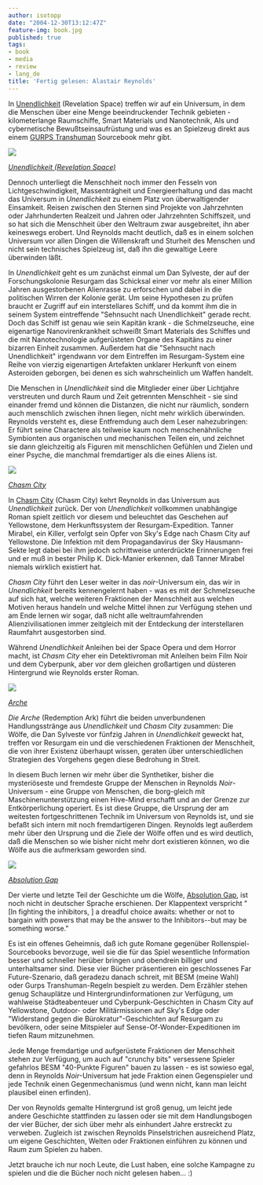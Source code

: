 ```yaml
---
author: isotopp
date: "2004-12-30T13:12:47Z"
feature-img: book.jpg
published: true
tags:
- book
- media
- review
- lang_de
title: 'Fertig gelesen: Alastair Reynolds'
---
```

In
[Unendlichkeit](https://www.amazon.de/Unendlichkeit-Roman-Inhibitor-Zyklus-Alastair-Reynolds-ebook/dp/B004P1J5UQ) (Revelation Space) treffen wir auf ein Universum, in dem die Menschen über eine Menge beeindruckender Technik gebieten - kilometerlange Raumschiffe, Smart Materials und Nanotechnik, AIs und cybernetische Bewußtseinsaufrüstung und was es an Spielzeug direkt aus einem
[GURPS Transhuman](http://www.sjgames.com/gurps/transhuman/) Sourcebook mehr gibt.

[![](https://blog.koehntopp.info/uploads/2004/12/reynolds_unendlichkeit.jpg)](https://www.amazon.de/Unendlichkeit-Roman-Inhibitor-Zyklus-Alastair-Reynolds-ebook/dp/B004P1J5UQ)

*[Unendlichkeit (Revelation Space)](https://www.amazon.de/Unendlichkeit-Roman-Inhibitor-Zyklus-Alastair-Reynolds-ebook/dp/B004P1J5UQ)*

Dennoch unterliegt die Menschheit noch immer den Fesseln von Lichtgeschwindigkeit, Massenträgheit und Energieerhaltung und das macht das Universum in *Unendlichkeit* zu einem Platz von überwaltigender Einsamkeit. Reisen zwischen den Sternen sind Projekte von Jahrzehnten oder Jahrhunderten Realzeit und Jahren oder Jahrzehnten Schiffszeit, und so hat sich die Menschheit über den Weltraum zwar ausgebreitet, ihn aber keineswegs erobert. Und Reynolds macht deutlich, daß es in einem solchen Universum vor allen Dingen die Willenskraft und Sturheit des Menschen und nicht sein technisches Spielzeug ist, daß ihn die gewaltige Leere überwinden läßt.

In *Unendlichkeit* geht es um zunächst einmal um Dan Sylveste, der auf der Forschungskolonie Resurgam das Schicksal einer vor mehr als einer Million Jahren ausgestorbenen Alienrasse zu erforschen und dabei in die politischen Wirren der Kolonie gerät. Um seine Hypothesen zu prüfen braucht er Zugriff auf ein interstellares Schiff, und da kommt ihm die in seinem System eintreffende "Sehnsucht nach Unendlichkeit" gerade recht. Doch das Schiff ist genau wie sein Kapitän krank - die Schmelzseuche, eine eigenartige Nanovirenkrankheit schweißt Smart Materials des Schiffes und die mit Nanotechnologie aufgerüsteten Organe des Kapitäns zu einer bizarren Einheit zusammen. Außerdem hat die "Sehnsucht nach Unendlichkeit" irgendwann vor dem Eintreffen im Resurgam-System eine Reihe von vierzig eigenartigen Artefakten unklarer Herkunft von einem Asteroiden geborgen, bei denen es sich wahrscheinlich um Waffen handelt.

Die Menschen in *Unendlichkeit* sind die Mitglieder einer über Lichtjahre verstreuten und durch Raum und Zeit getrennten Menschheit - sie sind einander fremd und können die Distanzen, die nicht nur räumlich, sondern auch menschlich zwischen ihnen liegen, nicht mehr wirklich überwinden. Reynolds versteht es, diese Entfremdung auch dem Leser nahezubringen: Er führt seine Charactere als teilweise kaum noch menschenähnliche Symbionten aus organischen und mechanischen Teilen ein, und zeichnet sie dann gleichzeitig als Figuren mit menschlichen Gefühlen und Zielen und einer Psyche, die manchmal fremdartiger als die eines Aliens ist.

*[![](https://blog.koehntopp.info/uploads/2004/12/reynolds_chasm_city.jpg)](https://www.amazon.de/Chasm-City-Roman-Inhibitor-Zyklus-4-ebook/dp/B00LIU2YKU)*

*[Chasm City](https://www.amazon.de/Chasm-City-Roman-Inhibitor-Zyklus-4-ebook/dp/B00LIU2YKU)*

In
[Chasm City](https://www.amazon.de/Chasm-City-Roman-Inhibitor-Zyklus-4-ebook/dp/B00LIU2YKU) (Chasm City) kehrt Reynolds in das Universum aus *Unendlichkeit* zurück. Der von *Unendlichkeit* vollkommen unabhängige Roman spielt zeitlich vor diesem und beleuchtet das Geschehen auf Yellowstone, dem Herkunftssystem der Resurgam-Expedition. Tanner Mirabel, ein Killer, verfolgt sein Opfer von Sky's Edge nach Chasm City auf Yellowstone. Die Infektion mit dem Propagandavirus der Sky Hausmann-Sekte legt dabei bei ihm jedoch schrittweise unterdrückte Erinnerungen frei und er muß in bester Philip K. Dick-Manier erkennen, daß Tanner Mirabel niemals wirklich existiert hat.

*Chasm City* führt den Leser weiter in das *noir*-Universum ein, das wir in *Unendlichkeit* bereits kennengelernt haben - was es mit der Schmelzseuche auf sich hat, welche weiteren Fraktionen der Menschheit aus welchen Motiven heraus handeln und welche Mittel ihnen zur Verfügung stehen und am Ende lernen wir sogar, daß nicht alle weltraumfahrenden Alienzivilisationen immer zeitgleich mit der Entdeckung der interstellaren Raumfahrt ausgestorben sind.

Während *Unendlichkeit* Anleihen bei der Space Opera und dem Horror macht, ist *Chasm City* eher ein Detektivroman mit Anleihen beim Film Noir und dem Cyberpunk, aber vor dem gleichen großartigen und düsteren Hintergrund wie Reynolds erster Roman.

[![](https://blog.koehntopp.info/uploads/2004/12/reynolds_arche.jpg)](https://www.amazon.de/Die-Arche-Roman-Inhibitor-Zyklus-2-ebook/dp/B00LIU50M4)

*[Arche](https://www.amazon.de/Die-Arche-Roman-Inhibitor-Zyklus-2-ebook/dp/B00LIU50M4)*

*Die Arche* (Redemption Ark) führt die beiden unverbundenen Handlungsstränge aus *Unendlichkeit* und *Chasm City* zusammen: Die Wölfe, die Dan Sylveste vor fünfzig Jahren in *Unendlichkeit* geweckt hat, treffen vor Resurgam ein und die verschiedenen Fraktionen der Menschheit, die von ihrer Existenz überhaupt wissen, geraten über unterschiedlichen Strategien des Vorgehens gegen diese Bedrohung in Streit.

In diesem Buch lernen wir mehr über die Synthetiker, bisher die mysteriöseste und fremdeste Gruppe der Menschen in Reynolds *Noir*-Universum - eine Gruppe von Menschen, die borg-gleich mit Maschinenunterstützung einen Hive-Mind erschafft und an der Grenze zur Entkörperlichung operiert. Es ist diese Gruppe, die Ursprung der am weitesten fortgeschrittenen Technik im Universum von Reynolds ist, und sie befaßt sich intern mit noch fremdartigeren Dingen. Reynolds legt außerdem mehr über den Ursprung und die Ziele der Wölfe offen und es wird deutlich, daß die Menschen so wie bisher nicht mehr dort existieren können, wo die Wölfe aus die aufmerksam geworden sind.

[![](https://blog.koehntopp.info/uploads/2004/12/reynolds_absolution.jpg)](https://www.amazon.de/Absolution-Revelation-Space-Sequence-English-ebook/dp/B0047COPEO)

*[Absolution Gap](https://www.amazon.de/Absolution-Revelation-Space-Sequence-English-ebook/dp/B0047COPEO)*

Der vierte und letzte Teil der Geschichte um die Wölfe,
[Absolution Gap](https://www.amazon.de/Absolution-Revelation-Space-Sequence-English-ebook/dp/B0047COPEO), ist noch nicht in deutscher Sprache erschienen. Der Klappentext verspricht "[In fighting the inhibitors, ] a dreadful choice awaits: whether or not to bargain with powers that may be the answer to the Inhibitors--but may be something worse."

Es ist ein offenes Geheimnis, daß ich gute Romane gegenüber Rollenspiel-Sourcebooks bevorzuge, weil sie die für das Spiel wesentliche Information besser und schneller herüber bringen und obendrein billiger und unterhaltsamer sind. Diese vier Bücher präsentieren ein geschlossenes Far Future-Szenario, daß geradezu danach schreit, mit BESM (meine Wahl) oder Gurps Transhuman-Regeln bespielt zu werden. Dem Erzähler stehen genug Schauplätze und Hintergrundinformationen zur Verfügung, um wahlweise Städteabenteuer und Cyberpunk-Geschichten in Chasm City auf Yellowstone, Outdoor- oder Militärmissionen auf Sky's Edge oder "Widerstand gegen die Bürokratur"-Geschichten auf Resurgam zu bevölkern, oder seine Mitspieler auf Sense-Of-Wonder-Expeditionen im tiefen Raum mitzunehmen.

Jede Menge fremdartige und aufgerüstete Fraktionen der Menschheit stehen zur Verfügung, um auch auf "crunchy bits" versessene Spieler gefahrlos BESM "40-Punkte Figuren" bauen zu lassen - es ist sowieso egal, denn in Reynolds *Noir*-Universum hat jede Fraktion einen Gegenspieler und jede Technik einen Gegenmechanismus (und wenn nicht, kann man leicht plausibel einen erfinden).

Der von Reynolds gemalte Hintergrund ist groß genug, um leicht jede andere Geschichte stattfinden zu lassen oder sie mit dem Handlungsbogen der vier Bücher, der sich über mehr als einhundert Jahre erstreckt zu verweben. Zugleich ist zwischen Reynolds Pinselstrichen ausreichend Platz, um eigene Geschichten, Welten oder Fraktionen einführen zu können und Raum zum Spielen zu haben.

Jetzt brauche ich nur noch Leute, die Lust haben, eine solche Kampagne zu spielen und die die Bücher noch nicht gelesen haben... :)
